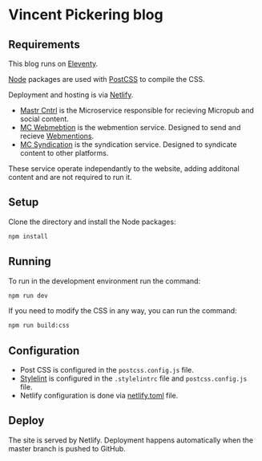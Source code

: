 # Vincent Pickering blog

## Requirements

This blog runs on [Eleventy](https://www.11ty.dev/).

[Node](https://nodejs.org) packages are used with [PostCSS](https://postcss.org) to compile the CSS.

Deployment and hosting is via [Netlify](https://www.netlify.com).

- [Mastr Cntrl](https://github.com/vipickering/mastr-cntrl) is the Microservice responsible for recieving Micropub and social content.
- [MC Webmebtion](https://github.com/vipickering/mc-webmention) is the webmention service. Designed to send and recieve [Webmentions](https://indieweb.org/Webmention).
- [MC Syndication](https://github.com/vipickering/mc-syndicate-content) is the syndication service. Designed to syndicate content to other platforms.

These service operate independantly to the website, adding additonal content and are not required to run it.

## Setup

Clone the directory and install the Node packages:

```bash
npm install
```

## Running

To run in the development environment run the command:

```bash
npm run dev
```

If you need to modify the CSS in any way, you can run the command:

```bash
npm run build:css
```

## Configuration

- Post CSS is configured in the ``postcss.config.js`` file.
- [Stylelint](https://github.com/stylelint/stylelint) is configured in the ``.stylelintrc`` file and ``postcss.config.js`` file.
- Netlify configuration is done via [netlify.toml](https://www.netlify.com/docs/netlify-toml-reference/) file.

## Deploy

The site is served by Netlify. Deployment happens automatically when the master branch is pushed to GitHub.
